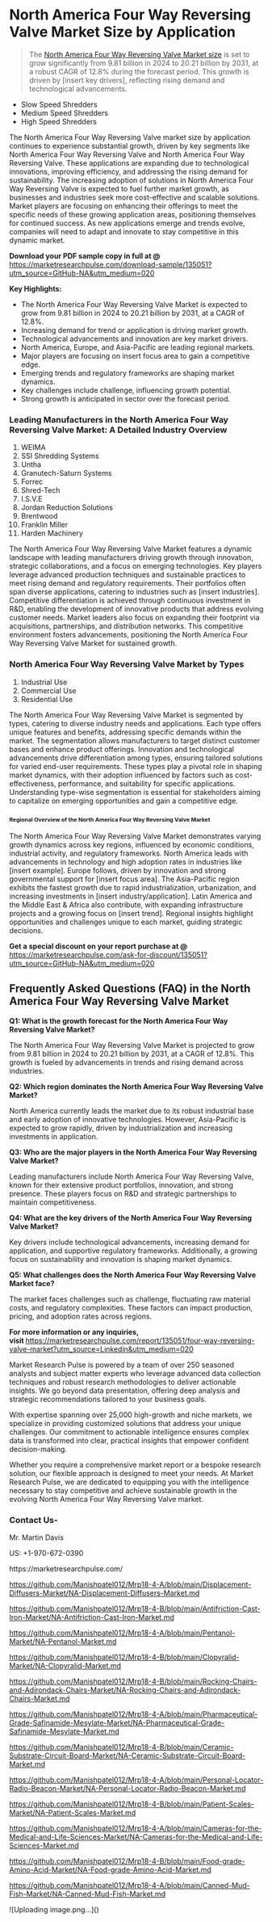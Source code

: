 <h1>North America Four Way Reversing Valve Market&nbsp;Size by Application</h1><blockquote><p>The <a href="https://marketresearchpulse.com/download-sample/135051?utm_source=GitHub-NA&amp;utm_medium=020">North America Four Way Reversing Valve Market size</a> is set to grow significantly from 9.81 billion in 2024 to 20.21 billion by 2031, at a robust CAGR of 12.8% during the forecast period. This growth is driven by [insert key drivers], reflecting rising demand and technological advancements.</p></blockquote><ul><li>Slow Speed Shredders<li> Medium Speed Shredders<li> High Speed Shredders</li></ul><p>The North America Four Way Reversing Valve market size by application continues to experience substantial growth, driven by key segments like North America Four Way Reversing Valve and North America Four Way Reversing Valve. These applications are expanding due to technological innovations, improving efficiency, and addressing the rising demand for sustainability. The increasing adoption of solutions in North America Four Way Reversing Valve is expected to fuel further market growth, as businesses and industries seek more cost-effective and scalable solutions. Market players are focusing on enhancing their offerings to meet the specific needs of these growing application areas, positioning themselves for continued success. As new applications emerge and trends evolve, companies will need to adapt and innovate to stay competitive in this dynamic market.</p><p><strong>Download your PDF sample copy in full at @ </strong><a href="https://marketresearchpulse.com/download-sample/135051?utm_source=GitHub-NA&amp;utm_medium=020">https://marketresearchpulse.com/download-sample/135051?utm_source=GitHub-NA&amp;utm_medium=020</a></p><p><strong>Key Highlights: </strong></p><ul><li>The North America Four Way Reversing Valve Market is expected to grow from 9.81 billion in 2024 to 20.21 billion by 2031, at a CAGR of 12.8%.</li><li>Increasing demand for trend or application is driving market growth.</li><li>Technological advancements and innovation are key market drivers.</li><li>North America, Europe, and Asia-Pacific are leading regional markets.</li><li>Major players are focusing on insert focus area to gain a competitive edge.</li><li>Emerging trends and regulatory frameworks are shaping market dynamics.</li><li>Key challenges include challenge, influencing growth potential.</li><li>Strong growth is anticipated in sector over the forecast period.</li></ul><h3>Leading Manufacturers in the North America Four Way Reversing Valve Market: A Detailed Industry Overview</h3><ol><li>WEIMA</li><li>SSI Shredding Systems</li><li>Untha</li><li>Granutech-Saturn Systems</li><li>Forrec</li><li>Shred-Tech</li><li>I.S.V.E</li><li>Jordan Reduction Solutions</li><li>Brentwood</li><li>Franklin Miller</li><li>Harden Machinery</li></ol><div class="flex max-w-full flex-col flex-grow"><div class="min-h-8 text-message flex w-full flex-col items-end gap-2 whitespace-normal break-words [.text-message+&amp;]:mt-5" dir="auto" data-message-author-role="assistant" data-message-id="fd8432e4-4910-450d-b182-61b7bfb0a01f" data-message-model-slug="gpt-4o"><div class="flex w-full flex-col gap-1 empty:hidden first:pt-[3px]"><div class="markdown prose w-full break-words dark:prose-invert light"><p>The North America Four Way Reversing Valve Market features a dynamic landscape with leading manufacturers driving growth through innovation, strategic collaborations, and a focus on emerging technologies. Key players leverage advanced production techniques and sustainable practices to meet rising demand and regulatory requirements. Their portfolios often span diverse applications, catering to industries such as [insert industries]. Competitive differentiation is achieved through continuous investment in R&amp;D, enabling the development of innovative products that address evolving customer needs. Market leaders also focus on expanding their footprint via acquisitions, partnerships, and distribution networks. This competitive environment fosters advancements, positioning the North America Four Way Reversing Valve Market for sustained growth.</p></div></div></div></div><h3>North America Four Way Reversing Valve Market by Types</h3><ol><li>Industrial Use<li> Commercial Use<li> Residential Use</li></ol><div class="flex max-w-full flex-col flex-grow"><div class="min-h-8 text-message flex w-full flex-col items-end gap-2 whitespace-normal break-words [.text-message+&amp;]:mt-5" dir="auto" data-message-author-role="assistant" data-message-id="084470be-0bb7-4664-bddf-5156b4f41249" data-message-model-slug="gpt-4o-mini"><div class="flex w-full flex-col gap-1 empty:hidden first:pt-[3px]"><div class="markdown prose w-full break-words dark:prose-invert light"><p>The North America Four Way Reversing Valve Market is segmented by types, catering to diverse industry needs and applications. Each type offers unique features and benefits, addressing specific demands within the market. The segmentation allows manufacturers to target distinct customer bases and enhance product offerings. Innovation and technological advancements drive differentiation among types, ensuring tailored solutions for varied end-user requirements. These types play a pivotal role in shaping market dynamics, with their adoption influenced by factors such as cost-effectiveness, performance, and suitability for specific applications. Understanding type-wise segmentation is essential for stakeholders aiming to capitalize on emerging opportunities and gain a competitive edge.</p></div></div></div></div><h3><span style="font-size: 11px;">Regional Overview of the North America Four Way Reversing Valve Market</span></h3><div class="flex max-w-full flex-col flex-grow"><div class="min-h-8 text-message flex w-full flex-col items-end gap-2 whitespace-normal break-words [.text-message+&amp;]:mt-5" dir="auto" data-message-author-role="assistant" data-message-id="e9038762-ce64-4e30-91c9-9bd413514231" data-message-model-slug="gpt-4o-mini"><div class="flex w-full flex-col gap-1 empty:hidden first:pt-[3px]"><div class="markdown prose w-full break-words dark:prose-invert light"><p>The North America Four Way Reversing Valve Market demonstrates varying growth dynamics across key regions, influenced by economic conditions, industrial activity, and regulatory frameworks. North America leads with advancements in technology and high adoption rates in industries like [insert example]. Europe follows, driven by innovation and strong governmental support for [insert focus area]. The Asia-Pacific region exhibits the fastest growth due to rapid industrialization, urbanization, and increasing investments in [insert industry/application]. Latin America and the Middle East &amp; Africa also contribute, with expanding infrastructure projects and a growing focus on [insert trend]. Regional insights highlight opportunities and challenges unique to each market, guiding strategic decisions.</p></div></div></div></div><p><strong>Get a special discount on your report purchase at @ </strong><a href="https://marketresearchpulse.com/ask-for-discount/135051?utm_source=GitHub-NA&amp;utm_medium=020">https://marketresearchpulse.com/ask-for-discount/135051?utm_source=GitHub-NA&amp;utm_medium=020</a></p><h2>Frequently Asked Questions (FAQ) in the North America Four Way Reversing Valve Market</h2><p><strong>Q1: What is the growth forecast for the North America Four Way Reversing Valve Market?</strong></p><p>The North America Four Way Reversing Valve Market is projected to grow from 9.81 billion in 2024 to 20.21 billion by 2031, at a CAGR of 12.8%. This growth is fueled by advancements in trends and rising demand across industries.</p><p><strong>Q2: Which region dominates the North America Four Way Reversing Valve Market?</strong></p><p>North America currently leads the market due to its robust industrial base and early adoption of innovative technologies. However, Asia-Pacific is expected to grow rapidly, driven by industrialization and increasing investments in application.</p><p><strong>Q3: Who are the major players in the North America Four Way Reversing Valve Market?</strong></p><p>Leading manufacturers include North America Four Way Reversing Valve, known for their extensive product portfolios, innovation, and strong presence. These players focus on R&amp;D and strategic partnerships to maintain competitiveness.</p><p><strong>Q4: What are the key drivers of the North America Four Way Reversing Valve Market?</strong></p><p>Key drivers include technological advancements, increasing demand for application, and supportive regulatory frameworks. Additionally, a growing focus on sustainability and innovation is shaping market dynamics.</p><p><strong>Q5: What challenges does the North America Four Way Reversing Valve Market face?</strong></p><p>The market faces challenges such as challenge, fluctuating raw material costs, and regulatory complexities. These factors can impact production, pricing, and adoption rates across regions.</p><p><strong>For more information or any inquiries, visit&nbsp;</strong><a href="https://marketresearchpulse.com/report/135051/four-way-reversing-valve-market?utm_source=Linkedin&utm_medium=020">https://marketresearchpulse.com/report/135051/four-way-reversing-valve-market?utm_source=Linkedin&utm_medium=020</a></p><p>Market Research Pulse is powered by a team of over 250 seasoned analysts and subject matter experts who leverage advanced data collection techniques and robust research methodologies to deliver actionable insights. We go beyond data presentation, offering deep analysis and strategic recommendations tailored to your business goals.</p><p>With expertise spanning over 25,000 high-growth and niche markets, we specialize in providing customized solutions that address your unique challenges. Our commitment to actionable intelligence ensures complex data is transformed into clear, practical insights that empower confident decision-making.</p><p>Whether you require a comprehensive market report or a bespoke research solution, our flexible approach is designed to meet your needs. At Market Research Pulse, we are dedicated to equipping you with the intelligence necessary to stay competitive and achieve sustainable growth in the evolving North America Four Way Reversing Valve market.</p><h3><strong>Contact Us-</strong></h3><p>Mr. Martin Davis</p><p>US: +1-970-672-0390</p><p>https://marketresearchpulse.com/</p><p><a href="https://github.com/Manishpatel012/Mrp18-4-A/blob/main/Displacement-Diffusers-Market/NA-Displacement-Diffusers-Market.md">https://github.com/Manishpatel012/Mrp18-4-A/blob/main/Displacement-Diffusers-Market/NA-Displacement-Diffusers-Market.md</a></p><p><a href="https://github.com/Manishpatel012/Mrp18-4-B/blob/main/Antifriction-Cast-Iron-Market/NA-Antifriction-Cast-Iron-Market.md">https://github.com/Manishpatel012/Mrp18-4-B/blob/main/Antifriction-Cast-Iron-Market/NA-Antifriction-Cast-Iron-Market.md</a></p><p><a href="https://github.com/Manishpatel012/Mrp18-4-A/blob/main/Pentanol-Market/NA-Pentanol-Market.md">https://github.com/Manishpatel012/Mrp18-4-A/blob/main/Pentanol-Market/NA-Pentanol-Market.md</a></p><p><a href="https://github.com/Manishpatel012/Mrp18-4-B/blob/main/Clopyralid-Market/NA-Clopyralid-Market.md">https://github.com/Manishpatel012/Mrp18-4-B/blob/main/Clopyralid-Market/NA-Clopyralid-Market.md</a></p><p><a href="https://github.com/Manishpatel012/Mrp18-4-B/blob/main/Rocking-Chairs-and-Adirondack-Chairs-Market/NA-Rocking-Chairs-and-Adirondack-Chairs-Market.md">https://github.com/Manishpatel012/Mrp18-4-B/blob/main/Rocking-Chairs-and-Adirondack-Chairs-Market/NA-Rocking-Chairs-and-Adirondack-Chairs-Market.md</a></p><p><a href="https://github.com/Manishpatel012/Mrp18-4-A/blob/main/Pharmaceutical-Grade-Safinamide-Mesylate-Market/NA-Pharmaceutical-Grade-Safinamide-Mesylate-Market.md">https://github.com/Manishpatel012/Mrp18-4-A/blob/main/Pharmaceutical-Grade-Safinamide-Mesylate-Market/NA-Pharmaceutical-Grade-Safinamide-Mesylate-Market.md</a></p><p><a href="https://github.com/Manishpatel012/Mrp18-4-B/blob/main/Ceramic-Substrate-Circuit-Board-Market/NA-Ceramic-Substrate-Circuit-Board-Market.md">https://github.com/Manishpatel012/Mrp18-4-B/blob/main/Ceramic-Substrate-Circuit-Board-Market/NA-Ceramic-Substrate-Circuit-Board-Market.md</a></p><p><a href="https://github.com/Manishpatel012/Mrp18-4-A/blob/main/Personal-Locator-Radio-Beacon-Market/NA-Personal-Locator-Radio-Beacon-Market.md">https://github.com/Manishpatel012/Mrp18-4-A/blob/main/Personal-Locator-Radio-Beacon-Market/NA-Personal-Locator-Radio-Beacon-Market.md</a></p><p><a href="https://github.com/Manishpatel012/Mrp18-4-B/blob/main/Patient-Scales-Market/NA-Patient-Scales-Market.md">https://github.com/Manishpatel012/Mrp18-4-B/blob/main/Patient-Scales-Market/NA-Patient-Scales-Market.md</a></p><p><a href="https://github.com/Manishpatel012/Mrp18-4-A/blob/main/Cameras-for-the-Medical-and-Life-Sciences-Market/NA-Cameras-for-the-Medical-and-Life-Sciences-Market.md">https://github.com/Manishpatel012/Mrp18-4-A/blob/main/Cameras-for-the-Medical-and-Life-Sciences-Market/NA-Cameras-for-the-Medical-and-Life-Sciences-Market.md</a></p><p><a href="https://github.com/Manishpatel012/Mrp18-4-B/blob/main/Food-grade-Amino-Acid-Market/NA-Food-grade-Amino-Acid-Market.md">https://github.com/Manishpatel012/Mrp18-4-B/blob/main/Food-grade-Amino-Acid-Market/NA-Food-grade-Amino-Acid-Market.md</a></p><p><a href="https://github.com/Manishpatel012/Mrp18-4-A/blob/main/Canned-Mud-Fish-Market/NA-Canned-Mud-Fish-Market.md">https://github.com/Manishpatel012/Mrp18-4-A/blob/main/Canned-Mud-Fish-Market/NA-Canned-Mud-Fish-Market.md</a></p>
![Uploading image.png…]()
